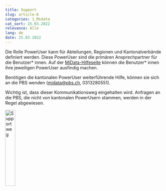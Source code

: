 ```yaml
---
title: Support
slug: article-6
categories: 1_Midata
cat_sort: 25.03.2022
relevance: Alle
lang: de
date: 25.03.2022
---
```


Die Rolle PowerUser kann für Abteilungen, Regionen und Kantonalverbände definiert werden. Diese PowerUser sind die primären Ansprechpartner für die Benutzer* innen. Auf der [MiData-Hilfeseite](https://db.scout.ch/de/help) können die Benutzer* innen ihre jeweiligen PowerUser ausfindig machen.

Benötigen die kantonalen PowerUser weiterführende Hilfe, können sie sich an die PBS wenden (midata@pbs.ch, 0313280551).

Wichtig ist, dass dieser Kommunikationsweg eingehalten wird. Anfragen an die PBS, die nicht von kantonalen PowerUsern stammen, werden in der Regel abgewiesen.

<img src="/docu/images/documentation/Support_de.png" width="25%" alt="Supportweg"/>
